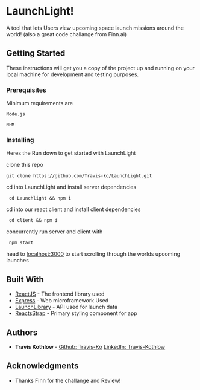 # LaunchLight!

A tool that lets Users view upcoming space launch missions around the world!
(also a great code challange from Finn.ai)

## Getting Started

These instructions will get you a copy of the project up and running on your local machine for development and testing purposes.

### Prerequisites

Minimum requirements are

```
Node.js
```
```
NPM
```

### Installing

Heres the Run down to get started with LaunchLight

clone this repo

```
git clone https://github.com/Travis-ko/LaunchLight.git
```

cd into LaunchLight and install server dependencies

```
 cd Launchlight && npm i
```

cd into our react client and install client dependencies

```
 cd client && npm i
```

concurrently run server and client with

```
 npm start
```

head to [localhost:3000](http://localhost:3000/) to start scrolling through the worlds upcoming launches

## Built With

* [ReactJS](https://reactjs.org/) - The frontend library used
* [Express](https://expressjs.com/) - Web microframework Used
* [LaunchLibrary](https://launchlibrary.net/) - API used for launch data
* [ReactsStrap](reactstrap.github.io/) - Primary styling component for app


## Authors

* **Travis Kothlow** - [Github: Travis-Ko](https://github.com/Travis-ko) [LinkedIn: Travis-Kothlow](https://www.linkedin.com/in/travis-kothlow/)

## Acknowledgments

* Thanks Finn for the challange and Review!